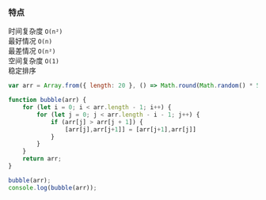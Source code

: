 ### 特点
时间复杂度 `O(n²)`  
最好情况 `O(n)`    
最差情况  `O(n²)`   
空间复杂度 `O(1)`     
稳定排序 

```js
var arr = Array.from({ length: 20 }, () => Math.round(Math.random() * 50));

function bubble(arr) {
    for (let i = 0; i < arr.length - 1; i++) {
        for (let j = 0; j < arr.length - i - 1; j++) {
            if (arr[j] > arr[j + 1]) {
                [arr[j],arr[j+1]] = [arr[j+1],arr[j]]
            }
        }
    }
    return arr;
}

bubble(arr);
console.log(bubble(arr)); 

```

